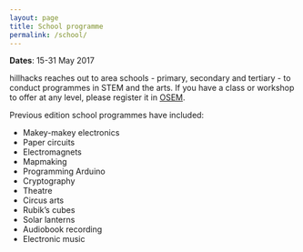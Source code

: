 ```yaml
---
layout: page
title: School programme
permalink: /school/
---
```


**Dates**: 15-31 May 2017

hillhacks reaches out to area schools - primary, secondary and tertiary - to
conduct programmes in STEM and the arts. If you have a class or workshop to
offer at any level, please register it in [OSEM][osem].

Previous edition school programmes have included:

 - Makey-makey electronics
 - Paper circuits
 - Electromagnets
 - Mapmaking
 - Programming Arduino
 - Cryptography
 - Theatre
 - Circus arts
 - Rubik’s cubes
 - Solar lanterns
 - Audiobook recording
 - Electronic music

[osem]: https://osem.hillhacks.in/